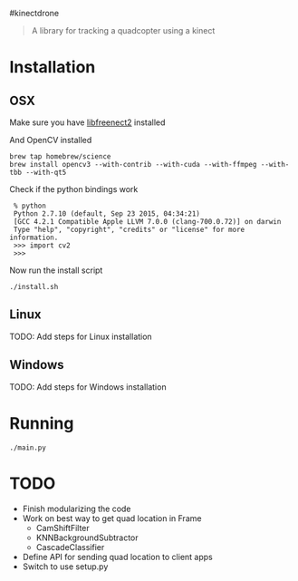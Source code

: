 #kinectdrone
> A library for tracking a quadcopter using a kinect

# Installation

## OSX

Make sure you have [libfreenect2](https://github.com/OpenKinect/libfreenect2) installed

And OpenCV installed
```
brew tap homebrew/science
brew install opencv3 --with-contrib --with-cuda --with-ffmpeg --with-tbb --with-qt5
```

Check if the python bindings work
```
 % python
 Python 2.7.10 (default, Sep 23 2015, 04:34:21)
 [GCC 4.2.1 Compatible Apple LLVM 7.0.0 (clang-700.0.72)] on darwin
 Type "help", "copyright", "credits" or "license" for more information.
 >>> import cv2
 >>>
```

Now run the install script
```
./install.sh
```

## Linux
TODO: Add steps for Linux installation

## Windows
TODO: Add steps for Windows installation

# Running
```
./main.py
```

# TODO
 - Finish modularizing the code
 - Work on best way to get quad location in Frame
   - CamShiftFilter
   - KNNBackgroundSubtractor
   - CascadeClassifier
 - Define API for sending quad location to client apps
 - Switch to use setup.py



